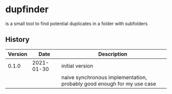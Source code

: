 # dupfinder

is a small tool to find potential duplicates in a folder with subfolders

## History

|Version|Date|Description|
|--|--|--|
|0.1.0|2021-01-30|initial version|
|||naive synchronous implementation, probably good enough for my use case|
